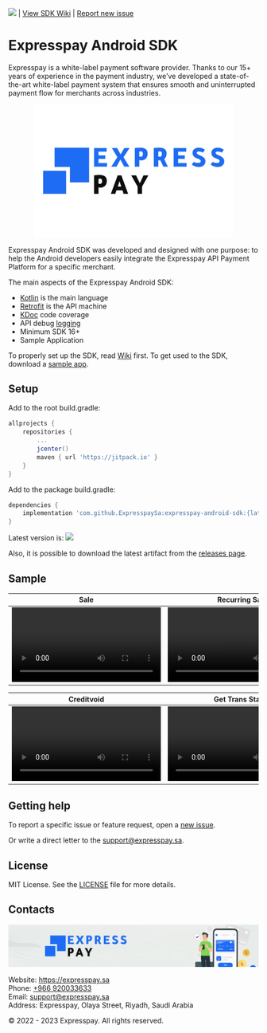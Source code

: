![](https://jitpack.io/v/expresspay/expresspay-android-sdk.svg) | [View SDK Wiki](https://github.com/ExpresspaySa/expresspay-android-sdk/wiki) | [Report new issue](https://github.com/ExpresspaySa/expresspay-android-sdk/issues/new)

# Expresspay Android SDK

Expresspay is a white-label payment software provider. Thanks to our 15+ years of experience in the payment industry, we’ve developed a state-of-the-art white-label payment system that ensures smooth and uninterrupted payment flow for merchants across industries.

<p align="center">
  <a href="https://expresspay.sa">
      <img src="/media/header.jpg" alt="Expresspay" width="400px"/>
  </a>
</p>

Expresspay Android SDK was developed and designed with one purpose: to help the Android developers easily integrate the Expresspay API Payment Platform for a specific merchant. 

The main aspects of the Expresspay Android SDK:

- [Kotlin](https://developer.android.com/kotlin) is the main language
- [Retrofit](http://square.github.io/retrofit/) is the API machine 
- [KDoc](https://kotlinlang.org/docs/reference/kotlin-doc.html) code coverage
- API debug [logging](https://github.com/square/okhttp/tree/master/okhttp-logging-interceptor)
- Minimum SDK 16+
- Sample Application

To properly set up the SDK, read [Wiki](https://github.com/ExpresspaySa/expresspay-android-sdk/wiki) first.
To get used to the SDK, download a [sample app](https://github.com/ExpresspaySa/expresspay-android-sdk/tree/main/sample).

## Setup

Add to the root build.gradle:

```groovy
allprojects {
    repositories {
        ...
        jcenter()
        maven { url 'https://jitpack.io' }
    }
}
```

Add to the package build.gradle:

```groovy
dependencies {
    implementation 'com.github.ExpresspaySa:expresspay-android-sdk:{latest-version}'
}
```

Latest version is: ![](https://jitpack.io/v/ExpresspaySa/expresspay-android-sdk.svg) 

Also, it is possible to download the latest artifact from the [releases page](https://github.com/ExpresspaySa/expresspay-android-sdk/releases).

## Sample

| Sale | Recurring Sale | Capture |
|-|-|-|
| ![](/media/sales.mp4) | ![](/media/recurring-sale.mp4) | ![](/media/capture.mp4) |

| Creditvoid | Get Trans Status | Get Trans Details |
|-|-|-|
| ![](/media/creditvoid.mp4) | ![](/media/get-trans-status.mp4) | ![](/media/get-trans-details.mp4) |

## Getting help

To report a specific issue or feature request, open a [new issue](https://github.com/ExpresspaySa/expresspay-android-sdk/issues/new).

Or write a direct letter to the [support@expresspay.sa](mailto:support@expresspay.sa).

## License

MIT License. See the [LICENSE](https://github.com/ExpresspaySa/expresspay-android-sdk/blob/main/LICENSE) file for more details.

## Contacts

![](/media/footer.jpg)

Website: https://expresspay.sa  
Phone: [+966 920033633](tel:+966920033633)  
Email: [support@expresspay.sa](mailto:support@expresspay.sa)  
Address: Expresspay, Olaya Street, Riyadh, Saudi Arabia 

© 2022 - 2023 Expresspay. All rights reserved.
